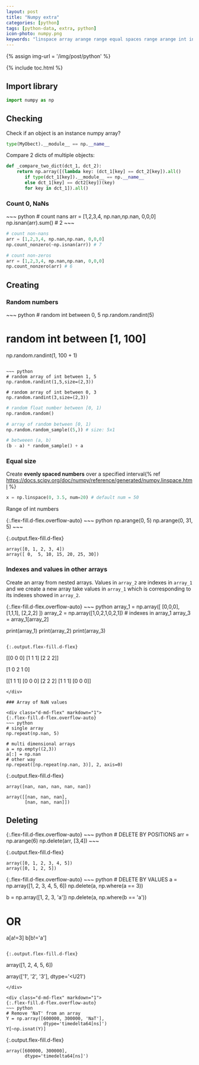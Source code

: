 ```yaml
---
layout: post
title: "Numpy extra"
categories: [python]
tags: [python-data, extra, python]
icon-photo: numpy.png
keywords: "linspace array arange range equal spaces range arange int integer numbers list step evenly spaced create creating initialize nans values empty array random number isinstance check type numpy array compare 2 two dict dictionaries remove delete an element from an array count nans non nans not null"
---
```


{% assign img-url = '/img/post/python' %}

{% include toc.html %}

## Import library

~~~ python
import numpy as np
~~~

## Checking

Check if an object is an instance numpy array?

~~~ python
type(MyObect).__module__ == np.__name__
~~~

Compare 2 dicts of multiple objects:

~~~ python
def _compare_two_dict(dct_1, dct_2):
    return np.array([(lambda key: (dct_1[key] == dct_2[key]).all() 
       if type(dct_1[key]).__module__ == np.__name__ 
       else dct_1[key] == dct2[key])(key) 
       for key in dct_1]).all()
~~~

### Count 0, NaNs

<div class="flex-50" markdown="1">
~~~ python
# count nans
arr = [1,2,3,4, np.nan,np.nan, 0,0,0]
np.isnan(arr).sum() # 2
~~~ 

~~~ python
# count non-nans
arr = [1,2,3,4, np.nan,np.nan, 0,0,0]
np.count_nonzero(~np.isnan(arr)) # 7
~~~

~~~ python
# count non-zeros
arr = [1,2,3,4, np.nan,np.nan, 0,0,0]
np.count_nonzero(arr) # 6
~~~
</div>

## Creating

### Random numbers

<div class="flex-auto-equal-2" markdown="1">
~~~ python
# random int between 0, 5
np.random.randint(5)

# random int between [1, 100]
np.random.randint(1, 100 + 1)
~~~

~~~ python
# random array of int between 1, 5
np.random.randint(1,5,size=(2,3))

# random array of int between 0, 3
np.random.randint(3,size=(2,3))
~~~

~~~ python
# random float number between [0, 1)
np.random.random()
~~~

~~~ python
# array of random between [0, 1)
np.random.random_sample((5,)) # size: 5x1
~~~

~~~ python
# betweeen (a, b)
(b - a) * random_sample() + a
~~~
</div>

### Equal size

Create **evenly spaced numbers** over a specified interval{% ref https://docs.scipy.org/doc/numpy/reference/generated/numpy.linspace.html %}

~~~ python
x = np.linspace(0, 3.5, num=20) # default num = 50
~~~

Range of int numbers

<div class="d-md-flex" markdown="1">
{:.flex-fill.d-flex.overflow-auto}
~~~ python
np.arange(0, 5)
np.arange(0, 31, 5)
~~~

{:.output.flex-fill.d-flex}
~~~
array([0, 1, 2, 3, 4])
array([ 0,  5, 10, 15, 20, 25, 30])
~~~
</div>

### Indexes and values in other arrays

Create an array from nested arrays. Values in `array_2` are indexes in `array_1` and we create a new array take values in `array_1` which is corresponding to its indexes showed in `array_2`.

<div class="d-md-flex" markdown="1">
{:.flex-fill.d-flex.overflow-auto}
~~~ python
array_1 = np.array([ [0,0,0], [1,1,1], [2,2,2] ])
array_2 = np.array([1,0,2,1,0,2,1]) # indexes in array_1
array_3 = array_1[array_2]

print(array_1)
print(array_2)
print(array_3)
~~~

{:.output.flex-fill.d-flex}
~~~
[[0 0 0]
 [1 1 1]
 [2 2 2]]

[1 0 2 1 0]

[[1 1 1]
 [0 0 0]
 [2 2 2]
 [1 1 1]
 [0 0 0]]
~~~
</div>

### Array of NaN values

<div class="d-md-flex" markdown="1">
{:.flex-fill.d-flex.overflow-auto}
~~~ python
# single array
np.repeat(np.nan, 5)

# multi dimensional arrays
a = np.empty((2,3))
a[:] = np.nan
# other way
np.repeat([np.repeat(np.nan, 3)], 2, axis=0)
~~~

{:.output.flex-fill.d-flex}
~~~
array([nan, nan, nan, nan, nan])

array([[nan, nan, nan],
       [nan, nan, nan]])
~~~
</div>

## Deleting

<div class="d-md-flex" markdown="1">
{:.flex-fill.d-flex.overflow-auto}
~~~ python
# DELETE BY POSITIONS
arr = np.arange(6)
np.delete(arr, [3,4])
~~~

{:.output.flex-fill.d-flex}
~~~
array([0, 1, 2, 3, 4, 5])
array([0, 1, 2, 5])
~~~
</div>

<div class="d-md-flex" markdown="1">
{:.flex-fill.d-flex.overflow-auto}
~~~ python
# DELETE BY VALUES
a = np.array([1, 2, 3, 4, 5, 6])
np.delete(a, np.where(a == 3))

b = np.array([1, 2, 3, 'a'])
np.delete(a, np.where(b == 'a'))

# OR
a[a!=3]
b[b!='a']
~~~

{:.output.flex-fill.d-flex}
~~~
array([1, 2, 4, 5, 6])

array(['1', '2', '3'], dtype='<U21')
~~~
</div>

<div class="d-md-flex" markdown="1">
{:.flex-fill.d-flex.overflow-auto}
~~~ python
# Remove 'NaT' from an array
Y = np.array([600000, 300000, 'NaT'], 
              dtype='timedelta64[ns]')
Y[~np.isnat(Y)]
~~~

{:.output.flex-fill.d-flex}
~~~
array([600000, 300000], 
       dtype='timedelta64[ns]')
~~~
</div>


